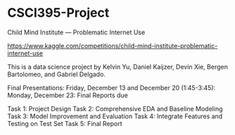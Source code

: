 # CSCI395-Project
Child Mind Institute — Problematic Internet Use

https://www.kaggle.com/competitions/child-mind-institute-problematic-internet-use

This is a data science project by Kelvin Yu, Daniel Kaijzer, Devin Xie, Bergen Bartolomeo, and Gabriel Delgado.

Final Presentations: Friday, December 13 and December 20 (1:45-3:45): 
Monday, December 23: Final Reports due

Task 1: Project Design
Task 2: Comprehensive EDA and Baseline Modeling
Task 3: Model Improvement and Evaluation
Task 4: Integrate Features and Testing on Test Set
Task 5: Final Report
